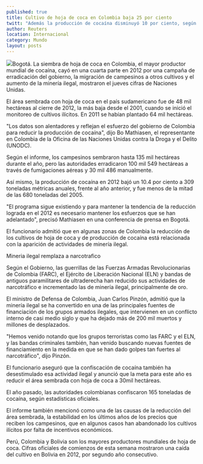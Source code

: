 ```yaml
---
published: true
title: Cultivo de hoja de coca en Colombia baja 25 por ciento
twitt: "Además la producción de cocaína disminuyó 10 por ciento, según la ONU. Una de las causas es el aumento de la minería ilegal."
author: Reuters
location: Internacional
category: Mundo
layout: posts
---
```


![](http://i.imgur.com/YP1Sy9wm.jpg)Bogotá. La siembra de hoja de coca en Colombia, el mayor productor mundial de cocaína, cayó en una cuarta parte en 2012 por una campaña de erradicación del gobierno, la migración de campesinos a otros cultivos y el aumento de la minería ilegal, mostraron el jueves cifras de Naciones Unidas.

El área sembrada con hoja de coca en el país sudamericano fue de 48 mil hectáreas al cierre de 2012, la más baja desde el 2001, cuando se inició el monitoreo de cultivos ilícitos. En 2011 se habían plantado 64 mil hectáreas.

"Los datos son alentadores y reflejan el esfuerzo del gobierno de Colombia para reducir la producción de cocaína", dijo Bo Mathiasen, el representante en Colombia de la Oficina de las Naciones Unidas contra la Droga y el Delito (UNODC).

Según el informe, los campesinos sembraron hasta 135 mil hectáreas durante el año, pero las autoridades erradicaron 100 mil 549 hectáreas a través de fumigaciones aéreas y 30 mil 486 manualmente.

Así mismo, la producción de cocaína en 2012 bajó un 10.4 por ciento a 309 toneladas métricas anuales, frente al año anterior, y fue menos de la mitad de las 680 toneladas del 2005.

"El programa sigue existiendo y para mantener la tendencia de la reducción lograda en el 2012 es necesario mantener los esfuerzos que se han adelantado", precisó Mathiasen en una conferencia de prensa en Bogotá.

El funcionario admitió que en algunas zonas de Colombia la reducción de los cultivos de hoja de coca y de producción de cocaína está relacionada con la aparición de actividades de minería ilegal.

Mineria ilegal remplaza a narcotrafico

Según el Gobierno, las guerrillas de las Fuerzas Armadas Revolucionarias de Colombia (FARC), el Ejército de Liberación Nacional (ELN) y bandas de antiguos paramilitares de ultraderecha han reducido sus actividades de narcotráfico e incrementado las de minería ilegal, principalmente de oro.

El ministro de Defensa de Colombia, Juan Carlos Pinzón, admitió que la minería ilegal se ha convertido en una de las principales fuentes de financiación de los grupos armados ilegales, que intervienen en un conflicto interno de casi medio siglo y que ha dejado más de 200 mil muertos y millones de desplazados.

"Hemos venido notando que los grupos terroristas como las FARC y el ELN, y las bandas criminales también, han venido buscando nuevas fuentes de financiamiento en la medida en que se han dado golpes tan fuertes al narcotráfico", dijo Pinzón.

El funcionario aseguró que la confiscación de cocaína también ha desestimulado esa actividad ilegal y anunció que la meta para este año es reducir el área sembrada con hoja de coca a 30mil hectáreas.

El año pasado, las autoridades colombianas confiscaron 165 toneladas de cocaína, según estadísticas oficiales.

El informe también mencionó como una de las causas de la reducción del área sembrada, la estabilidad en los últimos años de los precios que reciben los campesinos, que en algunos casos han abandonado los cultivos ilícitos por falta de incentivos económicos.

Perú, Colombia y Bolivia son los mayores productores mundiales de hoja de coca. Cifras oficiales de comienzos de esta semana mostraron una caída del cultivo en Bolivia en 2012, por segundo año consecutivo.
